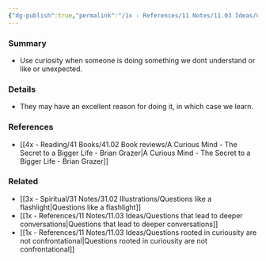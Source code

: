 ```yaml
---
{"dg-publish":true,"permalink":"/1x - References/11 Notes/11.03 Ideas/Curiousity as a management style/","title":"Curiousity as a management style","created":"2023-09-28T22:20:58.000+03:00","updated":"2024-02-14T20:18:34.097+03:00"}
---
```



### Summary
- Use curiosity when someone is doing something we dont understand or like or unexpected.

### Details
- They may have an excellent reason for doing it, in which case we learn.

### References
- [[4x - Reading/41 Books/41.02 Book reviews/A Curious Mind - The Secret to a Bigger Life - Brian Grazer\|A Curious Mind - The Secret to a Bigger Life - Brian Grazer]]


### Related
- [[3x - Spiritual/31 Notes/31.02 Illustrations/Questions like a flashlight\|Questions like a flashlight]]
- [[1x - References/11 Notes/11.03 Ideas/Questions that lead to deeper conversations\|Questions that lead to deeper conversations]]
- [[1x - References/11 Notes/11.03 Ideas/Questions rooted in curiousity are not confrontational\|Questions rooted in curiousity are not confrontational]]
